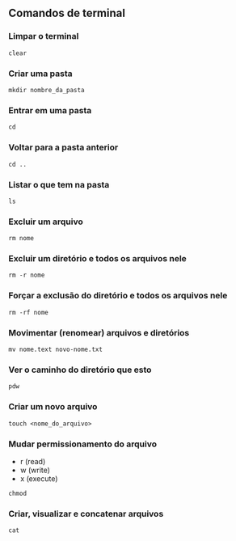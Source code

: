 ## Comandos de terminal

### Limpar o terminal
```shell
clear
```

### Criar uma pasta
```shell
mkdir nombre_da_pasta
```

### Entrar em uma pasta
```shell
cd

```
### Voltar para a pasta anterior
```shell
cd ..
```
### Listar o que tem na pasta
```shell
ls
```
### Excluir um arquivo
```shell
rm nome
```
### Excluir um diretório e todos os arquivos nele
```shell
rm -r nome
```
### Forçar a exclusão do diretório e todos os arquivos nele
```shell
rm -rf nome
```
### Movimentar (renomear) arquivos e diretórios
```shell
mv nome.text novo-nome.txt
```
### Ver  o caminho do diretório que esto
```shell
pdw
```
### Criar um novo arquivo
```shell
touch <nome_do_arquivo>
```
### Mudar permissionamento do arquivo
  - r (read)
  - w (write)
  - x (execute)
```shell
chmod
```

### Criar, visualizar e concatenar arquivos
```shell
cat
```
